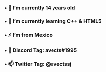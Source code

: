 

### • 🔭 I’m currently 14 years old
### • 🌱 I’m currently learning C++ & HTML5
### • ⚡ I’m from Mexico

### • 👯 Discord Tag: avects#1995
### • 📫 Twitter Tag: @avectssj
